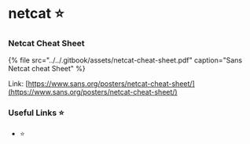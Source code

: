 # netcat ⭐

### Netcat Cheat Sheet

{% file src="../../.gitbook/assets/netcat-cheat-sheet.pdf" caption="Sans Netcat cheat Sheet" %}

Link: [https://www.sans.org/posters/netcat-cheat-sheet/](https://www.sans.org/posters/netcat-cheat-sheet/)

### Useful Links ⭐

* ⭐ 

